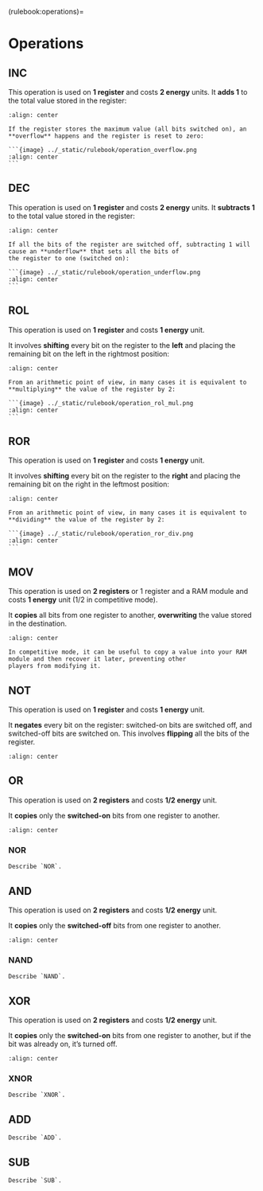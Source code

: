 (rulebook:operations)=
# Operations

## INC

This operation is used on **1 register** and costs **2 energy** units.
It **adds 1** to the total value stored in the register:

```{image} ../_static/rulebook/operation_inc.png
:align: center
```

~~~{attention}
If the register stores the maximum value (all bits switched on), an **overflow** happens and the register is reset to zero:

```{image} ../_static/rulebook/operation_overflow.png
:align: center
```
~~~

## DEC

This operation is used on **1 register** and costs **2 energy** units.
It **subtracts 1** to the total value stored in the register:

```{image} ../_static/rulebook/operation_dec.png
:align: center
```

~~~{attention}
If all the bits of the register are switched off, subtracting 1 will cause an **underflow** that sets all the bits of
the register to one (switched on):

```{image} ../_static/rulebook/operation_underflow.png
:align: center
```
~~~

## ROL

This operation is used on **1 register** and costs **1 energy** unit.

It involves **shifting** every bit on the register to the **left** and placing the remaining bit on the left in the
rightmost position:

```{image} ../_static/rulebook/operation_rol.png
:align: center
```

~~~{hint}
From an arithmetic point of view, in many cases it is equivalent to **multiplying** the value of the register by 2:

```{image} ../_static/rulebook/operation_rol_mul.png
:align: center
```
~~~

## ROR

This operation is used on **1 register** and costs **1 energy** unit.

It involves **shifting** every bit on the register to the **right** and placing the remaining bit on the right in the
leftmost position:

```{image} ../_static/rulebook/operation_ror.png
:align: center
```

~~~{hint}
From an arithmetic point of view, in many cases it is equivalent to **dividing** the value of the register by 2:

```{image} ../_static/rulebook/operation_ror_div.png
:align: center
```
~~~

## MOV

This operation is used on **2 registers** or 1 register and a RAM module and costs **1 energy** unit (1/2 in competitive mode).

It **copies** all bits from one register to another, **overwriting** the value stored in the destination.

```{image} ../_static/rulebook/operation_mov.png
:align: center
```

```{hint}
In competitive mode, it can be useful to copy a value into your RAM module and then recover it later, preventing other
players from modifying it.
```

## NOT

This operation is used on **1 register** and costs **1 energy** unit.

It **negates** every bit on the register: switched-on bits are switched off, and switched-off bits are switched on.
This involves **flipping** all the bits of the register.

```{image} ../_static/rulebook/operation_not.png
:align: center
```

## OR

This operation is used on **2 registers** and costs **1/2 energy** unit.

It **copies** only the **switched-on** bits from one register to another.

```{image} ../_static/rulebook/operation_or.png
:align: center
```

### NOR

```{todo}
Describe `NOR`.
```

## AND

This operation is used on **2 registers** and costs **1/2 energy** unit.

It **copies** only the **switched-off** bits from one register to another.

```{image} ../_static/rulebook/operation_and.png
:align: center
```

### NAND

```{todo}
Describe `NAND`.
```

## XOR

This operation is used on **2 registers** and costs **1/2 energy** unit.

It **copies** only the **switched-on** bits from one register to another, but if the bit was already on, it’s turned off.

```{image} ../_static/rulebook/operation_xor.png
:align: center
```

### XNOR

```{todo}
Describe `XNOR`.
```

## ADD

```{todo}
Describe `ADD`.
```

## SUB

```{todo}
Describe `SUB`.
```
